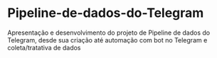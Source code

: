 # Pipeline-de-dados-do-Telegram
Apresentação e desenvolvimento do projeto de Pipeline de dados do Telegram, desde sua criação até automação com bot no Telegram e coleta/tratativa de dados
